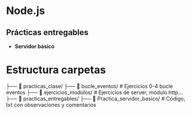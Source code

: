 # Node.js

## Prácticas entregables

- **Servidor básico**

# Estructura carpetas

   ├── 📁 practicas_clase/ 
       ├── 📁 bucle_eventos/ # Ejercicios 0-4 bucle eventos
       ├── 📁 ejercicios_modulos/ # Ejercicios de server, módulo http...
   ├── 📁 practicas_entregables/
        ├── 📁 Practica_servidor_basico/ # Código, txt con observaciones y comentarios 
